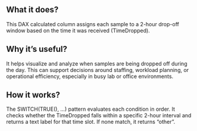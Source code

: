 ## What it does?
This DAX calculated column assigns each sample to a 2-hour drop-off window based on the time it was received (TimeDropped).

## Why it’s useful?
It helps visualize and analyze when samples are being dropped off during the day. This can support decisions around staffing, workload planning, or operational efficiency, especially in busy lab or office environments.

## How it works?
The SWITCH(TRUE(), …) pattern evaluates each condition in order. It checks whether the TimeDropped falls within a specific 2-hour interval and returns a text label for that time slot. If none match, it returns “other”.
